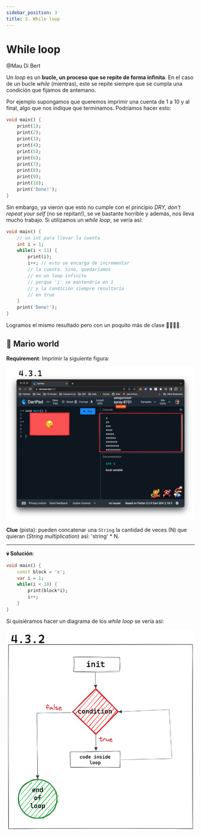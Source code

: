 ```yaml
---
sidebar_position: 3
title: 3. While loop
---
```


# While loop

@Mau Di Bert

Un _loop_ es un __bucle, un proceso que se repite de forma infinita__. En el caso de un bucle _while_ (mientras), este se repite siempre que se cumpla una condición que fijamos de antemano.

Por ejemplo supongamos que queremos imprimir una cuenta de 1 a 10 y al final, algo que nos indique que terminamos. Podríamos hacer esto:

```dart
void main() {
    print(1);
    print(2);
    print(3);
    print(4);
    print(5);
    print(6);
    print(7);
    print(8);
    print(9);
    print(10);
    print('Done!');
}
```

Sin embargo, ya vieron que esto no cumple con el principio _DRY, don't repeat your self_ (no se repitan!), se ve bastante horrible y además, nos lleva mucho trabajo. Si utilizamos un _while loop_, se vería así:

```dart
void main() {
    // un int para llevar la cuenta
    int i = 1;
    while(i < 11) {
        print(i);
        i++; // esto se encarga de incrementar
        // la cuenta. Sino, quedaríamos
        // en un loop infinito
        // porque 'i' se mantendría en 1
        // y la condición siempre resultaría
        // en true
    }
    print('Done!');
}
```

Logramos el mismo resultado pero con un poquito más de clase 🧐😵‍💫🤣.

## 💪 Mario world

__Requirement__: Imprimir la siguiente figura:

![Mario exercise](3.1_mario.png)

__Clue__ (pista): pueden concatenar una `String` la cantidad de veces (N) que quieran (_String multiplication_) así: 'string' * N.

---

__💀 Solución__:

```dart
void main() {
    const block = 'x';
    var i = 1; 
    while(i < 10) {
        print(block*i);
        i++;
    }
}
```

Si quisiéramos hacer un diagrama de los _while loop_ se vería así:

![Diagrama while loop](3.2_while_diagrama.png)
